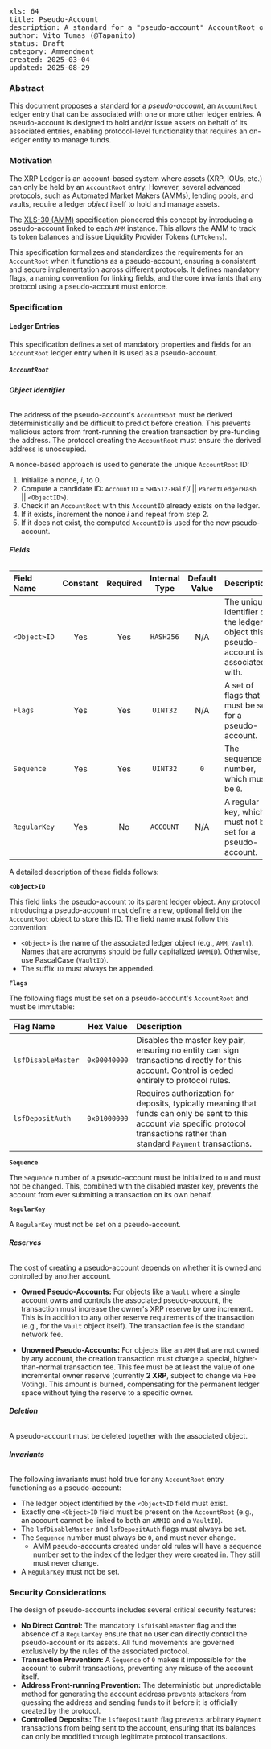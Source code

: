 <pre>
xls: 64
title: Pseudo-Account
description: A standard for a "pseudo-account" AccountRoot object to be associated with one or more ledger entries.
author: Vito Tumas (@Tapanito)
status: Draft
category: Ammendment
created: 2025-03-04
updated: 2025-08-29
</pre>

### Abstract

This document proposes a standard for a *pseudo-account*, an `AccountRoot` ledger entry that can be associated with one or more other ledger entries. A pseudo-account is designed to hold and/or issue assets on behalf of its associated entries, enabling protocol-level functionality that requires an on-ledger entity to manage funds.

### Motivation

The XRP Ledger is an account-based system where assets (XRP, IOUs, etc.) can only be held by an `AccountRoot` entry. However, several advanced protocols, such as Automated Market Makers (AMMs), lending pools, and vaults, require a ledger *object* itself to hold and manage assets.

The [XLS-30 (AMM)](https://github.com/XRPLF/XRPL-Standards/tree/master/XLS-0030-automated-market-maker#readme) specification pioneered this concept by introducing a pseudo-account linked to each `AMM` instance. This allows the AMM to track its token balances and issue Liquidity Provider Tokens (`LPTokens`).

This specification formalizes and standardizes the requirements for an `AccountRoot` when it functions as a pseudo-account, ensuring a consistent and secure implementation across different protocols. It defines mandatory flags, a naming convention for linking fields, and the core invariants that any protocol using a pseudo-account must enforce.

### Specification

#### Ledger Entries

This specification defines a set of mandatory properties and fields for an `AccountRoot` ledger entry when it is used as a pseudo-account.

##### **`AccountRoot`**

###### **Object Identifier**

The address of the pseudo-account's `AccountRoot` must be derived deterministically and be difficult to predict before creation. This prevents malicious actors from front-running the creation transaction by pre-funding the address. The protocol creating the `AccountRoot` must ensure the derived address is unoccupied.

A nonce-based approach is used to generate the unique `AccountRoot` ID:

1. Initialize a nonce, $i$, to $0$.
2. Compute a candidate ID: `AccountID` = `SHA512-Half`($i$ || `ParentLedgerHash` || `<ObjectID>`).
3. Check if an `AccountRoot` with this `AccountID` already exists on the ledger.
4. If it exists, increment the nonce $i$ and repeat from step 2.
5. If it does not exist, the computed `AccountID` is used for the new pseudo-account.

###### **Fields**

| Field Name | Constant | Required | Internal Type | Default Value | Description |
| :--- | :---: | :---: | :---: | :---: | :--- |
| `<Object>ID` | Yes | Yes | `HASH256` | N/A | The unique identifier of the ledger object this pseudo-account is associated with. |
| `Flags` | Yes | Yes | `UINT32` | N/A | A set of flags that must be set for a pseudo-account. |
| `Sequence` | Yes | Yes | `UINT32` | `0` | The sequence number, which must be `0`. |
| `RegularKey` | Yes | No | `ACCOUNT` | N/A | A regular key, which must not be set for a pseudo-account. |

A detailed description of these fields follows:

**`<Object>ID`**

This field links the pseudo-account to its parent ledger object. Any protocol introducing a pseudo-account must define a new, optional field on the `AccountRoot` object to store this ID. The field name must follow this convention:

* `<Object>` is the name of the associated ledger object (e.g., `AMM`, `Vault`). Names that are acronyms should be fully capitalized (`AMMID`). Otherwise, use PascalCase (`VaultID`).
* The suffix `ID` must always be appended.

**`Flags`**

The following flags must be set on a pseudo-account's `AccountRoot` and must be immutable:

| Flag Name | Hex Value | Description |
| :--- | :---: | :--- |
| `lsfDisableMaster` | `0x00040000` | Disables the master key pair, ensuring no entity can sign transactions directly for this account. Control is ceded entirely to protocol rules. |
| `lsfDepositAuth` | `0x01000000` | Requires authorization for deposits, typically meaning that funds can only be sent to this account via specific protocol transactions rather than standard `Payment` transactions. |

**`Sequence`**

The `Sequence` number of a pseudo-account must be initialized to `0` and must not be changed. This, combined with the disabled master key, prevents the account from ever submitting a transaction on its own behalf.

**`RegularKey`**

A `RegularKey` must not be set on a pseudo-account.

###### **Reserves**

The cost of creating a pseudo-account depends on whether it is owned and controlled by another account.

* **Owned Pseudo-Accounts:** For objects like a `Vault` where a single account owns and controls the associated pseudo-account, the transaction must increase the owner's XRP reserve by one increment. This is in addition to any other reserve requirements of the transaction (e.g., for the `Vault` object itself). The transaction fee is the standard network fee.

* **Unowned Pseudo-Accounts:** For objects like an `AMM` that are not owned by any account, the creation transaction must charge a special, higher-than-normal transaction fee. This fee must be at least the value of one incremental owner reserve (currently **2 XRP**, subject to change via Fee Voting). This amount is burned, compensating for the permanent ledger space without tying the reserve to a specific owner.

###### **Deletion**

A pseudo-account must be deleted together with the associated object.

###### **Invariants**

The following invariants must hold true for any `AccountRoot` entry functioning as a pseudo-account:

* The ledger object identified by the `<Object>ID` field must exist.
* Exactly one `<Object>ID` field must be present on the `AccountRoot` (e.g., an account cannot be linked to both an `AMMID` and a `VaultID`).
* The `lsfDisableMaster` and `lsfDepositAuth` flags must always be set.
* The `Sequence` number must always be `0`, and must never change.
  * AMM pseudo-accounts created under old rules will have a sequence number set to the index of the ledger they were created in. They still must never change.
* A `RegularKey` must not be set.

### Security Considerations

The design of pseudo-accounts includes several critical security features:

* **No Direct Control:** The mandatory `lsfDisableMaster` flag and the absence of a `RegularKey` ensure that no user can directly control the pseudo-account or its assets. All fund movements are governed exclusively by the rules of the associated protocol.
* **Transaction Prevention:** A `Sequence` of `0` makes it impossible for the account to submit transactions, preventing any misuse of the account itself.
* **Address Front-running Prevention:** The deterministic but unpredictable method for generating the account address prevents attackers from guessing the address and sending funds to it before it is officially created by the protocol.
* **Controlled Deposits:** The `lsfDepositAuth` flag prevents arbitrary `Payment` transactions from being sent to the account, ensuring that its balances can only be modified through legitimate protocol transactions.